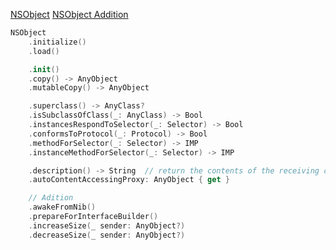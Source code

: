 [NSObject](https://developer.apple.com/library/ios/documentation/Cocoa/Reference/Foundation/Classes/NSObject_Class/index.html)
[NSObject Addition](https://developer.apple.com/library/ios/documentation/UIKit/Reference/NSObject_UIKitAdditions/index.html#//apple_ref/doc/uid/TP40007486)

```swift
NSObject
    .initialize()
    .load()

    .init()
    .copy() -> AnyObject
    .mutableCopy() -> AnyObject

    .superclass() -> AnyClass?
    .isSubclassOfClass(_: AnyClass) -> Bool
    .instancesRespondToSelector(_: Selector) -> Bool
    .conformsToProtocol(_: Protocol) -> Bool
    .methodForSelector(_: Selector) -> IMP
    .instanceMethodForSelector(_: Selector) -> IMP

    .description() -> String  // return the contents of the receiving class
    .autoContentAccessingProxy: AnyObject { get }

    // Adition
    .awakeFromNib()
    .prepareForInterfaceBuilder()
    .increaseSize(_ sender: AnyObject?)
    .decreaseSize(_ sender: AnyObject?)
```
